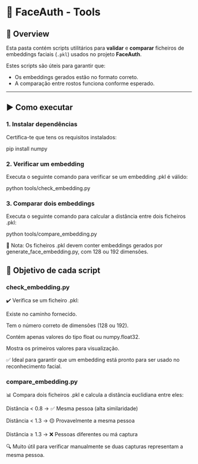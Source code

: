 # 🧰 FaceAuth - Tools

## 📄 Overview

Esta pasta contém scripts utilitários para **validar** e **comparar** ficheiros de embeddings faciais (`.pkl`) usados no projeto **FaceAuth**.

Estes scripts são úteis para garantir que:
- Os embeddings gerados estão no formato correto.
- A comparação entre rostos funciona conforme esperado.

---

## ▶️ Como executar

### 1. Instalar dependências

Certifica-te que tens os requisitos instalados:

pip install numpy

### 2. Verificar um embedding

Executa o seguinte comando para verificar se um embedding .pkl é válido:

python tools/check_embedding.py

### 3. Comparar dois embeddings
Executa o seguinte comando para calcular a distância entre dois ficheiros .pkl:

python tools/compare_embedding.py

📂 Nota: Os ficheiros .pkl devem conter embeddings gerados por generate_face_embedding.py, com 128 ou 192 dimensões.

## 🎯 Objetivo de cada script
### check_embedding.py
✔️ Verifica se um ficheiro .pkl:

Existe no caminho fornecido.

Tem o número correto de dimensões (128 ou 192).

Contém apenas valores do tipo float ou numpy.float32.

Mostra os primeiros valores para visualização.

✅ Ideal para garantir que um embedding está pronto para ser usado no reconhecimento facial.

### compare_embedding.py
📊 Compara dois ficheiros .pkl e calcula a distância euclidiana entre eles:

Distância < 0.8 → ✅ Mesma pessoa (alta similaridade)

Distância < 1.3 → 🟡 Provavelmente a mesma pessoa

Distância ≥ 1.3 → ❌ Pessoas diferentes ou má captura

🔍 Muito útil para verificar manualmente se duas capturas representam a mesma pessoa.